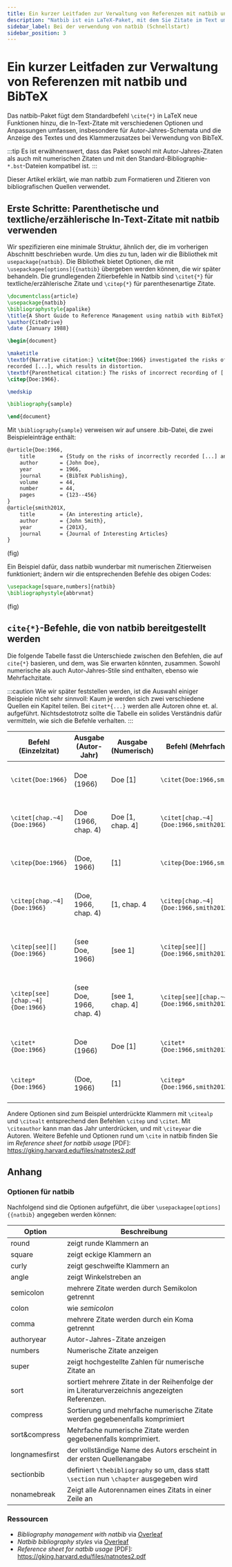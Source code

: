 ```yaml
---
title: Ein kurzer Leitfaden zur Verwaltung von Referenzen mit natbib und BibTeX
description: "Natbib ist ein LaTeX-Paket, mit dem Sie Zitate im Text um den Befehl \\CITE herum anpassen können. Dieser kurze Lehrgang zeigt Ihnen, wie Sie Ihre Referenzen mit BibTeX und natbib verwalten können. "
sidebar_label: Bei der verwendung von natbib (Schnellstart)
sidebar_position: 3
---
```


# Ein kurzer Leitfaden zur Verwaltung von Referenzen mit natbib und BibTeX

Das natbib-Paket fügt dem Standardbefehl `\cite{*}` in LaTeX neue Funktionen hinzu, die In-Text-Zitate mit verschiedenen Optionen und Anpassungen umfassen, insbesondere für Autor-Jahres-Schemata und die Anzeige des Textes und des Klammerzusatzes bei Verwendung von BibTeX.

:::tip
Es ist erwähnenswert, dass das Paket sowohl mit Autor-Jahres-Zitaten als auch mit numerischen Zitaten und mit den Standard-Bibliographie-`*.bst`-Dateien kompatibel ist.
:::

Dieser Artikel erklärt, wie man natbib zum Formatieren und Zitieren von bibliografischen Quellen verwendet.

## Erste Schritte: Parenthetische und textliche/erzählerische In-Text-Zitate mit natbib verwenden
Wir spezifizieren eine minimale Struktur, ähnlich der, die im vorherigen Abschnitt beschrieben wurde. Um dies zu tun, laden wir die Bibliothek mit `usepackage{natbib}`. Die Bibliothek bietet Optionen, die mit `\usepackagee[options]{{natbib}` übergeben werden können, die wir später behandeln. Die grundlegenden Zitierbefehle in Natbib sind `\citet{*}` für textliche/erzählerische Zitate und `\citep{*}` für parenthesenartige Zitate.


```latex
\documentclass{article}
\usepackage{natbib}
\bibliographystyle{apalike}
\title{A Short Guide to Reference Management using natbib with BibTeX}
\author{CiteDrive}
\date {January 1988}

\begin{document}

\maketitle
\textbf{Narrative citation:} \citet{Doe:1966} investigated the risks of incorrectly \\
recorded [...], which results in distortion.
\textbf{Parenthetical citation:} The risks of incorrect recording of [...] could lead to distortion
\citep{Doe:1966}.

\medskip

\bibliography{sample}

\end{document}

```
Mit `\bibliography{sample}` verweisen wir auf unsere .bib-Datei, die zwei Beispieleinträge enthält:

```latex
@article{Doe:1966,
	title        = {Study on the risks of incorrectly recorded [...] and their impact on [...].},
	author       = {John Doe},
	year         = 1966,
	journal      = {BibTeX Publishing},
	volume       = 44,
	number       = 44,
	pages        = {123--456}
}
@article{smith201X,
	title        = {An interesting article},
	author       = {John Smith},
	year         = {201X},
	journal      = {Journal of Interesting Articles}
}

```
(fig)

Ein Beispiel dafür, dass natbib wunderbar mit numerischen Zitierweisen funktioniert; ändern wir die entsprechenden Befehle des obigen Codes:
```latex
\usepackage[square,numbers]{natbib}
\bibliographystyle{abbrvnat}
```
(fig)


## `cite{*}`-Befehle, die von natbib bereitgestellt werden

Die folgende Tabelle fasst die Unterschiede zwischen den Befehlen, die auf `cite{*}` basieren, und dem, was Sie erwarten könnten, zusammen. Sowohl numerische als auch Autor-Jahres-Stile sind enthalten, ebenso wie Mehrfachzitate.

:::caution
Wie wir später feststellen werden, ist die Auswahl einiger Beispiele nicht sehr sinnvoll: Kaum je werden sich zwei verschiedene Quellen ein Kapitel teilen. Bei `citet*{...}` werden alle Autoren ohne et. al. aufgeführt.   Nichtsdestotrotz sollte die Tabelle ein solides Verständnis dafür vermitteln, wie sich die Befehle verhalten.
:::

| Befehl (Einzelzitat) | Ausgabe (Autor-Jahr) | Ausgabe (Numerisch) | Befehl (Mehrfachzitate) | Ausgabe (Autor-Jahr) | Ausgabe (Numerisch) |
|---------------------------|----------------------|------------------|------------------------------|---|---|
|`\citet{Doe:1966}`|Doe (1966) |Doe [1]|`\citet{Doe:1966,smith201X}`|Doe (1966); Smith (201X)|Doe [1], Smith [2]|
|`\citet[chap.~4]{Doe:1966}`|Doe (1966, chap. 4)|Doe [1, chap. 4]|`\citet[chap.~4]{Doe:1966,smith201X}`|Doe (1966); Smith (201X, chap. 4)|Doe [1], Smith [2, chap. 4]|
|`\citep{Doe:1966}`|(Doe, 1966)|[1]|`\citep{Doe:1966,smith201X}`|(Doe, 1966; Smith, 201X)|[1, 2|
|`\citep[chap.~4]{Doe:1966}`|(Doe, 1966, chap. 4)|[1, chap. 4|`\citep[chap.~4]{Doe:1966,smith201X}`|(Doe, 1966; Smith, 201X, chap. 4)|1, 2, chap. 4]|
|`\citep[see][]{Doe:1966}`|(see Doe, 1966)|[see 1]|`\citep[see][]{Doe:1966,smith201X}`|(see Doe, 1966; Smith, 201X)|[see 1, 2]|
|`\citep[see][chap.~4]{Doe:1966}`|(see Doe, 1966, chap. 4)|[see 1, chap. 4]|`\citep[see][chap.~4]{Doe:1966,smith201X}`|(see Doe, 1966; Smith, 201X, chap. 4)|[see 1, 2, chap. 4]|
|`\citet*{Doe:1966}`|Doe (1966)|Doe [1]|`\citet*{Doe:1966,smith201X}`|Doe (1966); Smith (201X)|Doe [1], Smith [2]|
|`\citep*{Doe:1966}`|(Doe, 1966)|[1]|`\citep*{Doe:1966,smith201X}`|(Doe, 1966; Smith, 201X)|[1, 2]|

Andere Optionen sind zum Beispiel unterdrückte Klammern mit `\citealp` und `\citealt` entsprechend den Befehlen `\citep` und `\citet`. Mit `\citeauthor` kann man das Jahr unterdrücken, und mit `\citeyear` die Autoren. Weitere Befehle und Optionen rund um `\cite` in natbib finden Sie im *Reference sheet for natbib usage* [PDF]: https://gking.harvard.edu/files/natnotes2.pdf  

## Anhang
### Optionen für natbib
Nachfolgend sind die Optionen aufgeführt, die über `\usepackagee[options]{{natbib}` angegeben werden können:

| Option | Beschreibung |
|----------------------|----------|
|round|zeigt runde Klammern an|
|square|zeigt eckige Klammern an|
|curly|zeigt geschweifte Klammern an|
|angle|zeigt Winkelstreben an|
|semicolon|mehrere Zitate werden durch Semikolon getrennt|
|colon|wie *semicolon*|
|comma|mehrere Zitate werden durch ein Koma getrennt|
|authoryear|Autor-Jahres-Zitate anzeigen|
|numbers|Numerische Zitate anzeigen|
|super|zeigt hochgestellte Zahlen für numerische Zitate an|
|sort|sortiert mehrere Zitate in der Reihenfolge der im Literaturverzeichnis angezeigten Referenzen. |
|compress|Sortierung und mehrfache numerische Zitate werden gegebenenfalls komprimiert|
|sort&compress|Mehrfache numerische Zitate werden gegebenenfalls komprimiert.|
|longnamesfirst|der vollständige Name des Autors erscheint in der ersten Quellenangabe|
|sectionbib|definiert `\thebibliography` so um, dass statt `\section` nun `\chapter` ausgegeben wird|
|nonamebreak|Zeigt alle Autorennamen eines Zitats in einer Zeile an|


### Ressourcen

* *Bibliography management with natbib* via [Overleaf](https://www.overleaf.com/learn/latex/Bibliography_management_with_natbib)
* *Natbib bibliography styles* via [Overleaf](https://www.overleaf.com/learn/latex/Natbib_bibliography_styles)
* *Reference sheet for natbib usage* [PDF]: https://gking.harvard.edu/files/natnotes2.pdf
